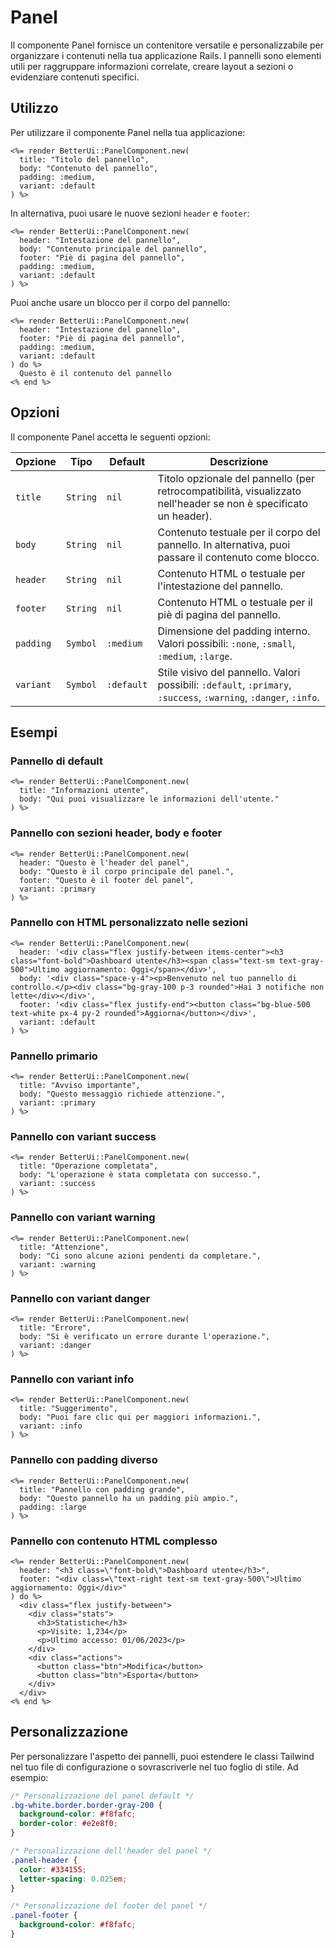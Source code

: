 # Panel

Il componente Panel fornisce un contenitore versatile e personalizzabile per organizzare i contenuti nella tua applicazione Rails. I pannelli sono elementi utili per raggruppare informazioni correlate, creare layout a sezioni o evidenziare contenuti specifici.

## Utilizzo

Per utilizzare il componente Panel nella tua applicazione:

```erb
<%= render BetterUi::PanelComponent.new(
  title: "Titolo del pannello",
  body: "Contenuto del pannello",
  padding: :medium,
  variant: :default
) %>
```

In alternativa, puoi usare le nuove sezioni `header` e `footer`:

```erb
<%= render BetterUi::PanelComponent.new(
  header: "Intestazione del pannello",
  body: "Contenuto principale del pannello",
  footer: "Piè di pagina del pannello",
  padding: :medium,
  variant: :default
) %>
```

Puoi anche usare un blocco per il corpo del pannello:

```erb
<%= render BetterUi::PanelComponent.new(
  header: "Intestazione del pannello",
  footer: "Piè di pagina del pannello",
  padding: :medium,
  variant: :default
) do %>
  Questo è il contenuto del pannello
<% end %>
```

## Opzioni

Il componente Panel accetta le seguenti opzioni:

| Opzione | Tipo | Default | Descrizione |
|---------|------|---------|-------------|
| `title` | `String` | `nil` | Titolo opzionale del pannello (per retrocompatibilità, visualizzato nell'header se non è specificato un header). |
| `body` | `String` | `nil` | Contenuto testuale per il corpo del pannello. In alternativa, puoi passare il contenuto come blocco. |
| `header` | `String` | `nil` | Contenuto HTML o testuale per l'intestazione del pannello. |
| `footer` | `String` | `nil` | Contenuto HTML o testuale per il piè di pagina del pannello. |
| `padding` | `Symbol` | `:medium` | Dimensione del padding interno. Valori possibili: `:none`, `:small`, `:medium`, `:large`. |
| `variant` | `Symbol` | `:default` | Stile visivo del pannello. Valori possibili: `:default`, `:primary`, `:success`, `:warning`, `:danger`, `:info`. |

## Esempi

### Pannello di default

```erb
<%= render BetterUi::PanelComponent.new(
  title: "Informazioni utente",
  body: "Qui puoi visualizzare le informazioni dell'utente."
) %>
```

### Pannello con sezioni header, body e footer

```erb
<%= render BetterUi::PanelComponent.new(
  header: "Questo è l'header del panel",
  body: "Questo è il corpo principale del panel.",
  footer: "Questo è il footer del panel",
  variant: :primary
) %>
```

### Pannello con HTML personalizzato nelle sezioni

```erb
<%= render BetterUi::PanelComponent.new(
  header: '<div class="flex justify-between items-center"><h3 class="font-bold">Dashboard utente</h3><span class="text-sm text-gray-500">Ultimo aggiornamento: Oggi</span></div>',
  body: '<div class="space-y-4"><p>Benvenuto nel tuo pannello di controllo.</p><div class="bg-gray-100 p-3 rounded">Hai 3 notifiche non lette</div></div>',
  footer: '<div class="flex justify-end"><button class="bg-blue-500 text-white px-4 py-2 rounded">Aggiorna</button></div>',
  variant: :default
) %>
```

### Pannello primario

```erb
<%= render BetterUi::PanelComponent.new(
  title: "Avviso importante",
  body: "Questo messaggio richiede attenzione.",
  variant: :primary
) %>
```

### Pannello con variant success

```erb
<%= render BetterUi::PanelComponent.new(
  title: "Operazione completata",
  body: "L'operazione è stata completata con successo.",
  variant: :success
) %>
```

### Pannello con variant warning

```erb
<%= render BetterUi::PanelComponent.new(
  title: "Attenzione",
  body: "Ci sono alcune azioni pendenti da completare.",
  variant: :warning
) %>
```

### Pannello con variant danger

```erb
<%= render BetterUi::PanelComponent.new(
  title: "Errore",
  body: "Si è verificato un errore durante l'operazione.",
  variant: :danger
) %>
```

### Pannello con variant info

```erb
<%= render BetterUi::PanelComponent.new(
  title: "Suggerimento",
  body: "Puoi fare clic qui per maggiori informazioni.",
  variant: :info
) %>
```

### Pannello con padding diverso

```erb
<%= render BetterUi::PanelComponent.new(
  title: "Pannello con padding grande",
  body: "Questo pannello ha un padding più ampio.",
  padding: :large
) %>
```

### Pannello con contenuto HTML complesso

```erb
<%= render BetterUi::PanelComponent.new(
  header: "<h3 class=\"font-bold\">Dashboard utente</h3>",
  footer: "<div class=\"text-right text-sm text-gray-500\">Ultimo aggiornamento: Oggi</div>"
) do %>
  <div class="flex justify-between">
    <div class="stats">
      <h3>Statistiche</h3>
      <p>Visite: 1,234</p>
      <p>Ultimo accesso: 01/06/2023</p>
    </div>
    <div class="actions">
      <button class="btn">Modifica</button>
      <button class="btn">Esporta</button>
    </div>
  </div>
<% end %>
```

## Personalizzazione

Per personalizzare l'aspetto dei pannelli, puoi estendere le classi Tailwind nel tuo file di configurazione o sovrascriverle nel tuo foglio di stile. Ad esempio:

```css
/* Personalizzazione del panel default */
.bg-white.border.border-gray-200 {
  background-color: #f8fafc;
  border-color: #e2e8f0;
}

/* Personalizzazione dell'header del panel */
.panel-header {
  color: #334155;
  letter-spacing: 0.025em;
}

/* Personalizzazione del footer del panel */
.panel-footer {
  background-color: #f8fafc;
}
``` 